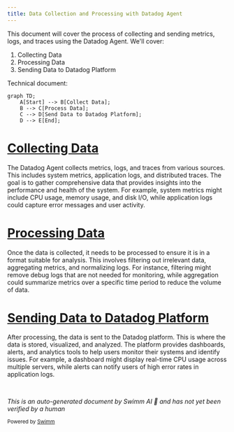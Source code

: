 ```yaml
---
title: Data Collection and Processing with Datadog Agent
---
```

This document will cover the process of collecting and sending metrics, logs, and traces using the Datadog Agent. We'll cover:

1. Collecting Data
2. Processing Data
3. Sending Data to Datadog Platform

Technical document: <SwmLink doc-title="" repo-id="Z2l0aHViJTNBJTNBZGF0YWRvZy1hZ2VudCUzQSUzQVN3aW1tLURlbW8=" path="/.swm/.v3bfm6xg.sw.md"></SwmLink>

```mermaid
graph TD;
    A[Start] --> B[Collect Data];
    B --> C[Process Data];
    C --> D[Send Data to Datadog Platform];
    D --> E[End];
```

# [Collecting Data](https://app.swimm.io/repos/Z2l0aHViJTNBJTNBZGF0YWRvZy1hZ2VudCUzQSUzQVN3aW1tLURlbW8=/docs/v3bfm6xg#collecting-data)

The Datadog Agent collects metrics, logs, and traces from various sources. This includes system metrics, application logs, and distributed traces. The goal is to gather comprehensive data that provides insights into the performance and health of the system. For example, system metrics might include CPU usage, memory usage, and disk I/O, while application logs could capture error messages and user activity.

# [Processing Data](https://app.swimm.io/repos/Z2l0aHViJTNBJTNBZGF0YWRvZy1hZ2VudCUzQSUzQVN3aW1tLURlbW8=/docs/v3bfm6xg#processing-data)

Once the data is collected, it needs to be processed to ensure it is in a format suitable for analysis. This involves filtering out irrelevant data, aggregating metrics, and normalizing logs. For instance, filtering might remove debug logs that are not needed for monitoring, while aggregation could summarize metrics over a specific time period to reduce the volume of data.

# [Sending Data to Datadog Platform](https://app.swimm.io/repos/Z2l0aHViJTNBJTNBZGF0YWRvZy1hZ2VudCUzQSUzQVN3aW1tLURlbW8=/docs/v3bfm6xg#sending-data-to-datadog-platform)

After processing, the data is sent to the Datadog platform. This is where the data is stored, visualized, and analyzed. The platform provides dashboards, alerts, and analytics tools to help users monitor their systems and identify issues. For example, a dashboard might display real-time CPU usage across multiple servers, while alerts can notify users of high error rates in application logs.

&nbsp;

*This is an auto-generated document by Swimm AI 🌊 and has not yet been verified by a human*

<SwmMeta version="3.0.0" repo-id="Z2l0aHViJTNBJTNBZGF0YWRvZy1hZ2VudCUzQSUzQVN3aW1tLURlbW8=" repo-name="datadog-agent"><sup>Powered by [Swimm](/)</sup></SwmMeta>
